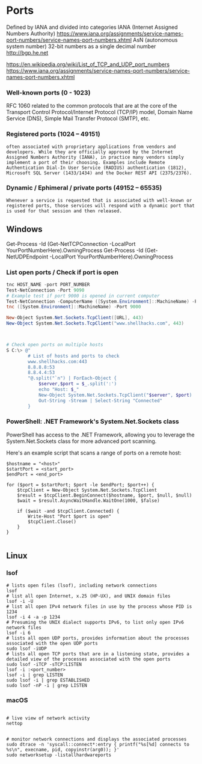 # Ports

Defined by IANA and divided into categories
IANA (Internet Assigned Numbers Authority)
https://www.iana.org/assignments/service-names-port-numbers/service-names-port-numbers.xhtml
AsN (autonomous system number)
32-bit numbers as a single decimal number
http://bgp.he.net

https://en.wikipedia.org/wiki/List_of_TCP_and_UDP_port_numbers
https://www.iana.org/assignments/service-names-port-numbers/service-names-port-numbers.xhtml


### Well-known ports (0 - 1023)
RFC 1060
related to the common protocols that are at the core of the Transport Control Protocol/Internet Protocol (TCP/IP) model, Domain Name Service (DNS), Simple Mail Transfer Protocol (SMTP), etc.

### Registered ports (1024 – 49151)

	often associated with proprietary applications from vendors and developers. While they are officially approved by the Internet Assigned Numbers Authority (IANA), in practice many vendors simply implement a port of their choosing. Examples include Remote Authentication Dial-In User Service (RADIUS) authentication (1812), Microsoft SQL Server (1433/1434) and the Docker REST API (2375/2376).

### Dynamic / Ephimeral / private ports (49152 – 65535)
	Whenever a service is requested that is associated with well-known or registered ports, those services will respond with a dynamic port that is used for that session and then released.














## Windows

Get-Process -Id (Get-NetTCPConnection -LocalPort YourPortNumberHere).OwningProcess
Get-Process -Id (Get-NetUDPEndpoint -LocalPort YourPortNumberHere).OwningProcess



### List open ports / Check if port is open

```powershell
tnc HOST_NAME -port PORT_NUMBER
Test-NetConnection -Port 9090
# Example test if port 9000 is opened in current computer 
Test-NetConnection -ComputerName ([System.Environment]::MachineName) -Port 9000
tnc ([System.Environment]::MachineName) -Port 9000

New-Object System.Net.Sockets.TcpClient([URL], 443)
New-Object System.Net.Sockets.TcpClient("www.shellhacks.com", 443)



# Check open ports on multiple hosts
S C:\> @"
        # List of hosts and ports to check
        www.shellhacks.com:443
        8.8.8.8:53
        8.8.4.4:53
        "@.split("`n") | ForEach-Object {
            $server,$port = $_.split(':')
            echo "Host: $_"
            New-Object System.Net.Sockets.TcpClient("$server", $port) | 
            Out-String -Stream | Select-String "Connected"
        }

```





### PowerShell: .NET Framework's System.Net.Sockets class
PowerShell has access to the .NET Framework, allowing you to leverage the System.Net.Sockets class for more advanced port scanning.

Here's an example script that scans a range of ports on a remote host:
```
$hostname = "<host>"
$startPort = <start_port>
$endPort = <end_port>

for ($port = $startPort; $port -le $endPort; $port++) {
	$tcpClient = New-Object System.Net.Sockets.TcpClient
	$result = $tcpClient.BeginConnect($hostname, $port, $null, $null)
	$wait = $result.AsyncWaitHandle.WaitOne(1000, $false)

	if ($wait -and $tcpClient.Connected) {
		Write-Host "Port $port is open"
		$tcpClient.Close()
	}
}


```
















## Linux

### lsof

```
# lists open files (lsof), including network connections
lsof
# list all open Internet, x.25 (HP-UX), and UNIX domain files
lsof -i -U
# list all open IPv4 network files in use by the process whose PID is 1234
lsof -i 4 -a -p 1234
# Presuming the UNIX dialect supports IPv6, to list only open IPv6 network files
lsof -i 6
# lists all open UDP ports, provides information about the processes associated with the open UDP ports
sudo lsof -iUDP
# lists all open TCP ports that are in a listening state, provides a detailed view of the processes associated with the open ports
sudo lsof -iTCP -sTCP:LISTEN
lsof -i :<port_number>
lsof -i | grep LISTEN
sudo lsof -i | grep ESTABLISHED
sudo lsof -nP -i | grep LISTEN

```






### macOS

```

# live view of network activity
nettop


# monitor network connections and displays the associated processes
sudo dtrace -n 'syscall::connect*:entry { printf("%s[%d] connects to %s\n", execname, pid, copyinstr(arg0)); }'
sudo networksetup -listallhardwareports


```























